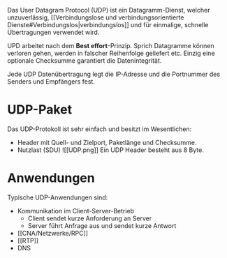Das User Datagram Protocol (UDP) ist ein Datagramm-Dienst, welcher unzuverlässig, [[Verbindungslose und verbindungsorientierte Dienste#Verbindungslos|verbindungslos]] und für einmalige, schnelle Übertragungen verwendet wird.


UPD arbeitet nach dem **Best effort**-Prinzip. Sprich Datagramme können verloren gehen, werden in falscher Reihenfolge geliefert etc.
Einzig eine optionale Checksumme garantiert die Datenintegrität.

Jede UDP Datenübertragung legt die IP-Adresse und die Portnummer des Senders und Empfängers fest.

# UDP-Paket
Das UDP-Protokoll ist sehr einfach und besitzt im Wesentlichen:
- Header mit Quell- und Zielport, Paketlänge und Checksumme.
- Nutzlast (SDU)
![[UDP.png]]
Ein UDP Header besteht aus 8 Byte.

# Anwendungen
Typische UDP-Anwendungen sind:
- Kommunikation im Client-Server-Betrieb
	- Client sendet kurze Anforderung an Server
	- Server führt Anfrage aus und sendet kurze Antwort
- [[CNA/Netzwerke/RPC]]
- [[RTP]]
- DNS
